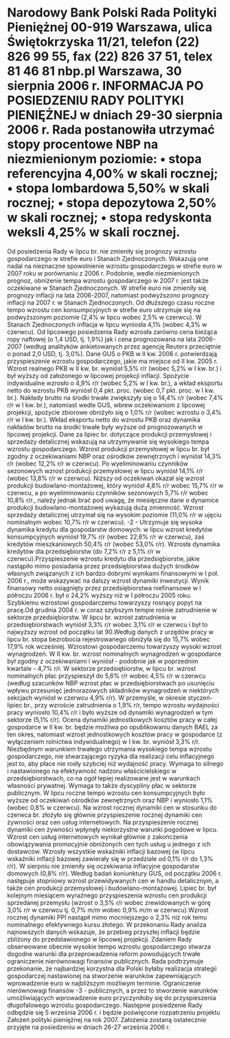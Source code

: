 Narodowy Bank Polski
Rada Polityki Pieniężnej
00-919 Warszawa, ulica Świętokrzyska 11/21, telefon (22) 826 99 55, fax (22) 826 37 51,
telex 81 46 81 nbp.pl
Warszawa, 30 sierpnia 2006 r.
INFORMACJA PO POSIEDZENIU RADY POLITYKI PIENIĘŻNEJ
w dniach 29-30 sierpnia 2006 r.
Rada postanowiła utrzymać stopy procentowe NBP na niezmienionym poziomie:
• stopa referencyjna 4,00% w skali rocznej;
• stopa lombardowa 5,50% w skali rocznej;
• stopa depozytowa 2,50% w skali rocznej;
• stopa redyskonta weksli 4,25% w skali rocznej.
==================================================================
Od posiedzenia Rady w lipcu br. nie zmieniły się prognozy wzrostu gospodarczego w strefie
euro i Stanach Zjednoczonych. Wskazują one nadal na nieznaczne spowolnienie wzrostu
gospodarczego w strefie euro w 2007 roku w porównaniu z 2006 r. Podobnie, wedle
niezmienionych prognoz, obniżenie tempa wzrostu gospodarczego w 2007 r. jest także oczekiwane
w Stanach Zjednoczonych. W strefie euro nie zmieniły się prognozy inflacji na lata 2006-2007,
natomiast podwyższono prognozy inflacji na 2007 r. w Stanach Zjednoczonych. Od dłuższego
czasu roczne tempo wzrostu cen konsumpcyjnych w strefie euro utrzymuje się na podwyższonym
poziomie (2,4% w lipcu wobec 2,5% w czerwcu). W Stanach Zjednoczonych inflacja w lipcu
wyniosła 4,1% (wobec 4,3% w czerwcu). Od lipcowego posiedzenia Rady wzrosła zarówno cena
bieżąca ropy naftowej (o 1,4 USD, tj. 1,9%) jak i cena prognozowana na lata 2006-2007 (według
analityków ankietowanych przez agencję Reuters przeciętnie o ponad 2,0 USD, tj. 3,0%).
Dane GUS o PKB w II kw. 2006 r. potwierdzają przyspieszenie wzrostu gospodarczego,
jakie ma miejsce od II kw. 2005 r. Wzrost realnego PKB w II kw. br. wyniósł 5,5% r/r (wobec 5,2%
w I kw. br.) i był wyższy od założonego w lipcowej projekcji inflacji. Spożycie indywidualne
wzrosło o 4,9% r/r (wobec 5,2% w I kw. br.), a wkład eksportu netto do wzrostu PKB wyniósł 0,4
pkt. proc. (wobec 0,7 pkt. proc. w I kw. br.). Nakłady brutto na środki trwałe zwiększyły się o
14,4% r/r (wobec 7,4% r/r w I kw. br.), natomiast wedle GUS, wbrew oczekiwaniom z lipcowej
projekcji, spożycie zbiorowe obniżyło się o 1,0% r/r (wobec wzrostu o 3,4% r/r w I kw. br.). Wkład
eksportu netto do wzrostu PKB oraz dynamika nakładów brutto na środki trwałe były wyższe od
prognozowanych w lipcowej projekcji.
Dane za lipiec br. dotyczące produkcji przemysłowej i sprzedaży detalicznej wskazują na
utrzymywanie się wysokiego tempa wzrostu gospodarczego. Wzrost produkcji przemysłowej w
lipcu br. był zgodny z oczekiwaniami NBP oraz ośrodków zewnętrznych i wyniósł 14,3% r/r
(wobec 12,2% r/r w czerwcu). Po wyeliminowaniu czynników sezonowych wzrost produkcji
przemysłowej w lipcu wyniósł 14,1% r/r (wobec 13,8% r/r w czerwcu). Niższy od oczekiwań
okazał się wzrost produkcji budowlano-montażowej, który wyniósł 4,8% r/r wobec 15,7% r/r w
czerwcu, a po wyeliminowaniu czynników sezonowych 5,7% r/r wobec 10,8% r/r., należy jednak
brać pod uwagę, że miesięczne dane o dynamice produkcji budowlano-montażowej wykazują dużą
zmienność. Wzrost sprzedaży detalicznej utrzymał się na wysokim poziomie (11,0% r/r w ujęciu
nominalnym wobec 10,7% r/r w czerwcu).
-2 -
Utrzymuje się wysoka dynamika kredytu dla gospodarstw domowych: w lipcu wzrost
kredytów konsumpcyjnych wyniósł 19,7% r/r (wobec 22,6% r/r w czerwcu), zaś kredytów
mieszkaniowych 50,4% r/r (wobec 53,0% r/r). Wzrosła dynamika kredytów dla przedsiębiorstw (do
7,2% r/r z 5,1% r/r w czerwcu).Przyspieszenie wzrostu kredytu dla przedsiębiorstw, jakie nastąpiło
mimo posiadania przez przedsiębiorstwa dużych środków własnych związanych z ich bardzo
dobrymi wynikami finansowymi w I poł. 2006 r., może wskazywać na dalszy wzrost dynamiki
inwestycji. Wynik finansowy netto osiągnięty przez przedsiębiorstwa niefinansowe w I półroczu
2006 r. był o 24,2% wyższy niż w I półroczu 2005 roku.
Szybkiemu wzrostowi gospodarczemu towarzyszy rosnący popyt na pracę.Od grudnia 2004
r. w coraz szybszym tempie rośnie zatrudnienie w sektorze przedsiębiorstw. W lipcu br. wzrost
zatrudnienia w przedsiębiorstwach wyniósł 3,3% r/r wobec 3,1% r/r w czerwcu i był to najwyższy
wzrost od początku lat 90.Według danych z urzędów pracy w lipcu br. stopa bezrobocia
rejestrowanego obniżyła się do 15,7% wobec 17,9% rok wcześniej.
Wzrostowi gospodarczemu towarzyszy wysoki wzrost wynagrodzeń. W II kw. br. wzrost
nominalnych wynagrodzeń w gospodarce był zgodny z oczekiwaniami i wyniósł \- podobnie jak w
poprzednim kwartale - 4,7% r/r. W sektorze przedsiębiorstw, w lipcu br. wzrost nominalnych płac
przyspieszył do 5,6% r/r wobec 4,5% r/r w czerwcu (według szacunków NBP wzrost płac w
przedsiębiorstwach po usunięciu wpływu przesunięć jednorazowych składników wynagrodzeń w
niektórych sekcjach wyniósł w czerwcu 4,9% r/r). W przemyśle, w okresie styczeń-lipiec br., przy
wzroście zatrudnienia o 1,9% r/r, tempo wzrostu wydajności pracy wyniosło 10,4% r/r i było
wyższe od dynamiki wynagrodzeń w tym sektorze (5,1% r/r). Ocena dynamiki jednostkowych
kosztów pracy w całej gospodarce w II kw. br. będzie możliwa po opublikowaniu danych BAEL za
ten okres, natomiast wzrost jednostkowych kosztów pracy w gospodarce (z wyłączeniem rolnictwa
indywidualnego) w I kw. br. wyniósł 3,3% r/r. Niezbędnym warunkiem trwałego utrzymania
wysokiego tempa wzrostu gospodarczego, nie stwarzającego ryzyka dla realizacji celu inflacyjnego
jest to, aby płace nie rosły szybciej niż wydajność pracy. Wymaga to silnego i nastawionego na
efektywność nadzoru właścicielskiego w przedsiębiorstwach, co na ogół lepiej realizowane jest w
warunkach własności prywatnej. Wymaga to także dyscypliny płac w sektorze publicznym.
W lipcu roczne tempo wzrostu cen konsumpcyjnych było wyższe od oczekiwań ośrodków
zewnętrznych oraz NBP i wyniosło 1,1% (wobec 0,8% w czerwcu). Na wzrost rocznej dynamiki
cen w stosunku do czerwca br. złożyło się głównie przyspieszenie rocznej dynamiki cen żywności
oraz cen usług internetowych. Na przyspieszenie rocznej dynamiki cen żywności wpłynęły
niekorzystne warunki pogodowe w lipcu. Wzrost cen usług internetowych wynikał głównie z
zakończenia obowiązywania promocyjnie obniżonych cen tych usług u jednego z ich dostawców.
Wzrosły wszystkie wskaźniki inflacji bazowej (w lipcu wskaźniki inflacji bazowej zawierały się w
przedziale od 0,1% r/r do 1,3% r/r). W sierpniu nie zmieniły się oczekiwania inflacyjne
gospodarstw domowych (0,8% r/r). Według badań koniunktury GUS, od początku 2006 r. następuje
stopniowy wzrost przewidywanych cen w handlu detalicznym, a także cen produkcji przemysłowej
i budowlano-montażowej.
Lipiec br. był kolejnym miesiącem wyraźnego przyspieszenia wzrostu cen produkcji
sprzedanej przemysłu (wzrost o 3,5% r/r wobec zrewidowanych w górę 3,0% r/r w czerwcu tj. 0,7%
m/m wobec 0,9% m/m w czerwcu).Wzrost rocznej dynamiki PPI nastąpił mimo mocniejszego o
2,3% niż rok temu nominalnego efektywnego kursu złotego.
W przekonaniu Rady analiza najnowszych danych wskazuje, że przebieg przyszłej inflacji
będzie zbliżony do przedstawionego w lipcowej projekcji.
Zdaniem Rady obserwowane obecnie wysokie tempo wzrostu gospodarczego stwarza
dogodne warunki dla przeprowadzenia reform powodujących trwałe ograniczenie nierównowagi
finansów publicznych. Rada podtrzymuje przekonanie, że najbardziej korzystna dla Polski byłaby
realizacja strategii gospodarczej nastawionej na stworzenie warunków zapewniających
wprowadzenie euro w najbliższym możliwym terminie. Ograniczenie nierównowagi finansów
-3 -
publicznych, a przez to stworzenie warunków umożliwiających wprowadzenie euro przyczyniłoby
się do przyspieszenia długofalowego wzrostu gospodarczego.
Następne posiedzenie Rady odbędzie się 5 września 2006 r. i będzie poświęcone
rozpatrzeniu projektu Założeń polityki pieniężnej na rok 2007. Założenia zostaną ostatecznie
przyjęte na posiedzeniu w dniach 26-27 września 2006 r.
